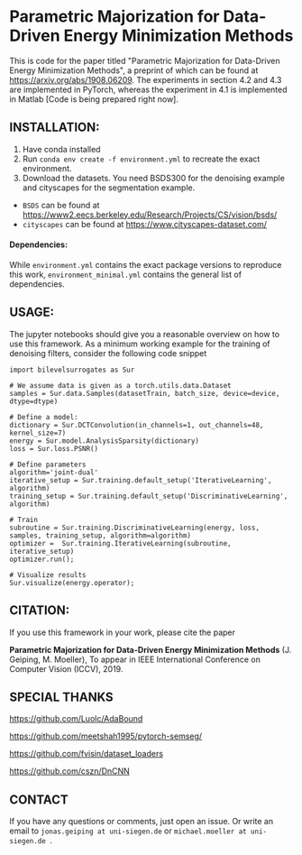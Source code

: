 # Parametric Majorization for Data-Driven Energy Minimization Methods


This is code for the paper titled "Parametric Majorization for Data-Driven Energy Minimization Methods", a preprint of which can be found at https://arxiv.org/abs/1908.06209. The experiments in section 4.2 and 4.3 are implemented in PyTorch, whereas the experiment in 4.1 is implemented in Matlab [Code is being prepared right now].


## INSTALLATION:

1) Have conda installed
2) Run ```conda env create -f environment.yml``` to recreate the exact environment.
3) Download the datasets. You need BSDS300 for the denoising example and cityscapes for the segmentation example.
- ```BSDS``` can be found at https://www2.eecs.berkeley.edu/Research/Projects/CS/vision/bsds/
- ```cityscapes``` can be found at https://www.cityscapes-dataset.com/

#### Dependencies:

While ```environment.yml``` contains the exact package versions to reproduce this work, ```environment_minimal.yml``` contains the general list of dependencies.

## USAGE:

The jupyter notebooks should give you a reasonable overview on how to use this framework.
As a minimum working example for the training of denoising filters, consider the following code snippet
```
import bilevelsurrogates as Sur

# We assume data is given as a torch.utils.data.Dataset
samples = Sur.data.Samples(datasetTrain, batch_size, device=device, dtype=dtype)

# Define a model:
dictionary = Sur.DCTConvolution(in_channels=1, out_channels=48, kernel_size=7)
energy = Sur.model.AnalysisSparsity(dictionary)
loss = Sur.loss.PSNR()

# Define parameters
algorithm='joint-dual'
iterative_setup = Sur.training.default_setup('IterativeLearning', algorithm)
training_setup = Sur.training.default_setup('DiscriminativeLearning', algorithm)

# Train
subroutine = Sur.training.DiscriminativeLearning(energy, loss, samples, training_setup, algorithm=algorithm)
optimizer =  Sur.training.IterativeLearning(subroutine, iterative_setup)
optimizer.run();

# Visualize results
Sur.visualize(energy.operator);
```


## CITATION:

If you use this framework in your work, please cite the paper

**Parametric Majorization for Data-Driven Energy Minimization Methods**
    (J. Geiping, M. Moeller),
    To appear in IEEE International Conference on Computer Vision (ICCV), 2019.


## SPECIAL THANKS

https://github.com/Luolc/AdaBound

https://github.com/meetshah1995/pytorch-semseg/

https://github.com/fvisin/dataset_loaders

https://github.com/cszn/DnCNN

## CONTACT
If you have any questions or comments, just open an issue.
Or write an email to ```jonas.geiping at uni-siegen.de``` or ```michael.moeller at uni-siegen.de ```.
